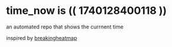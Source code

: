 # time_now is (( 1740128400118 ))

an automated repo that shows the currnent time

inspired by [breakingheatmap](https://github.com/breakingheatmap/breakingheatmap)